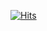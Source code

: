 [![Hits](https://hits.seeyoufarm.com/api/count/incr/badge.svg?url=https%3A%2F%2Fgithub.com%2FSangil-94%2Fhit-counter&count_bg=%2379C83D&title_bg=%23555555&icon=&icon_color=%23E7E7E7&title=hits&edge_flat=false)](https://hits.seeyoufarm.com)
